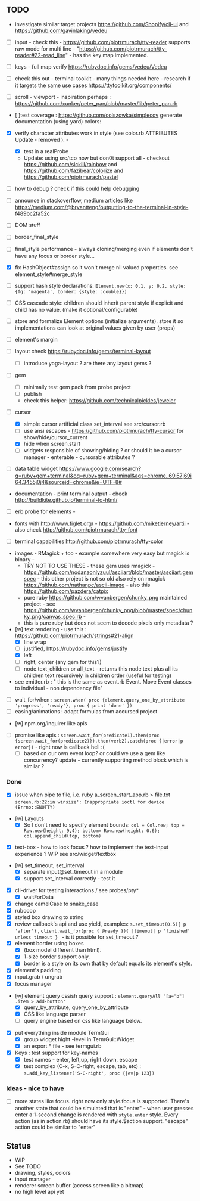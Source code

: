 ## TODO
 - investigate similar target projects https://github.com/Shopify/cli-ui and https://github.com/gavinlaking/vedeu
 - [ ] input - check this - https://github.com/piotrmurach/tty-reader supports raw mode for multi line - "https://github.com/piotrmurach/tty-reader#22-read_line" - has the key map implemented.
 - [ ] keys - full map verify https://rubydoc.info/gems/vedeu/Vedeu
 
 - [ ] check this out - terminal toolkit - many things needed here - research if it targets the same use cases https://ttytoolkit.org/components/
 - [ ] scroll - viewport - inspiration perhaps : https://github.com/xunker/peter_pan/blob/master/lib/peter_pan.rb
 - [ ]test coverage : https://github.com/colszowka/simplecov
generate documentation (using yard)
 colors:
 - [x] verify character attributes work in style (see color.rb ATTRIBUTES  Update - removed ). - 
   - [x] test in a realProbe
   - Update: using src/tco now but don0t support all - checkout https://github.com/sickill/rainbow and https://github.com/fazibear/colorize  and https://github.com/piotrmurach/pastel

 - [ ] how to debug ? check if this could help debugging
 - [ ] announce in stackoverflow, medium articles like https://medium.com/@bryantteng/outputting-to-the-terminal-in-style-f489bc2fa52c

 - [ ] DOM stuff
  - [ ] border_final_style
  - [ ] final_style performance - always cloning/merging even if elements don't have any focus or border style...
  - [x] fix HashObject#assign so it won't merge nil valued properties. see element_style#merge_style
  - [ ] support hash style declarations: `Element.new(x: 0.1, y: 0.2, style: {fg: 'magenta', border: {style: :double}})`
  - [ ] CSS cascade style: children should inherit parent style if explicit and child has no value. (make it optional/configurable)
  - [ ] store and formalize Element options (initialize arguments). store it so implementations can look at original values given by user (props)
  - [ ] element's margin
  - [ ] layout
  check https://rubydoc.info/gems/terminal-layout
    - [ ] introduce yoga-layout ? are there any layout gems ? 

 - [ ] gem
   - [ ] minimally test gem pack from probe project
   - [ ] publish
   - check this helper: https://github.com/technicalpickles/jeweler
 - [ ] cursor
   - [x] simple cursor artificial class set_interval see src/cursor.rb
   - [ ] use ansi escapes - https://github.com/piotrmurach/tty-cursor for show/hide/cursor_current
   - [x] hide when screen.start
   - [ ] widgets responsible of showing/hiding ? or should it be a cursor manager - enterable - cursorable attributes  ? 

- [ ] data table widget https://www.google.com/search?q=ruby+gem+terminal&oq=ruby+gem+terminal&aqs=chrome..69i57j69i64.3455j0j4&sourceid=chrome&ie=UTF-8#
 - documentation - print terminal output - check http://buildkite.github.io/terminal-to-html/
 - [ ] erb probe for elements - 
 - fonts with http://www.figlet.org/ - https://github.com/miketierney/artii - also check http://github.com/piotrmurach/tty-font
 - [ ] terminal capabilities http://github.com/piotrmurach/tty-color
 - images - RMagick + tco - example somewhere very easy but magick is binary - 
   - TRY NOT TO USE THESE - these gem uses rmagick - https://github.com/nodanaonlyzuul/asciiart/blob/master/asciiart.gemspec - this other project is not so old also rely on rmagick https://github.com/nathanpc/ascii-image -  also this https://github.com/pazdera/catpix
   - pure ruby https://github.com/wvanbergen/chunky_png maintained project - see https://github.com/wvanbergen/chunky_png/blob/master/spec/chunky_png/canvas_spec.rb -
   - this is pure ruby but does not seem to decode pixels only metadata ?
 - [w] text rendering - use this : https://github.com/piotrmurach/strings#21-align
   - [x] line wrap
   - [ ] justified, https://rubydoc.info/gems/justify
   - [x] left
   - [ ] right, center (any gem for this?)
   - [ ] node.text_children or all_text - returns this node text plus all its children text recursively in children order (useful for testing)
 - see emitter.rb : " this is the same as event.rb Event. Move Event classes to individual - non dependency file"

 - [ ] wait_for/when : `screen.when( proc {element.query_one_by_attribute 'progress', 'ready'}, proc { print 'done' })`
 - [ ] easing/animations : adapt formulas from accursed project
 - [w] npm.org/inquirer like apis
 - [ ] promise like apis : `screen.wait_for(predicate1).then(proc {screen.wait_for(predicate2)}).then(verb2).catch(proc {|error|p error})` - right now is callback hell :(
   - [ ] based on our own event loop? or could we use a gem like concurrency? update - currently supporting method block which is similar ?

### Done

 - [x] issue when pipe to file, i.e. ruby a_screen_start_app.rb > file.txt `screen.rb:22:in winsize': Inappropriate ioctl for device (Errno::ENOTTY)`
 - [w] Layouts
   - [x] So I don't need to specify element bounds: `col = Col.new; top = Row.new(height: 9,4); bottom= Row.new(height: 0.6); col.append_child(top, bottom)`
 - [x] text-box - how to lock focus ? how to implement the text-input experience ? WIP see src/widget/textbox
 - [w] set_timeout, set_interval
   - [x] separate input@set_timeout in a module
   - [x] support set_interval correctly - test it
 - [x] cli-driver for testing interactions / see probes/pty*
   - [x] waitForData
 - [x] change camelCase to snake_case
 - [x] rubocop
 - [x] styled box drawing to string
 - [x] review callback's api and use yield, examples: `s.set_timeout(0.5){ p 'after'}` , `client.wait_for(proc { @ready }){ |timeout| p 'finished' unless timeout } ` - is it possible for set_timeout ? 
 - [x] element border using boxes 
     - [x] (box model different than html). 
     - [x] 1-size border support only. 
     - [x] border is a style on its own that by default equals its element's style.
 - [x] element's padding
 - [x] input.grab / ungrab
 - [x] focus manager
 - [w] element query cssish query support : `element.queryAll '[a="b"] .item > add-button'`
   - [x] query_by_attribute, query_one_by_attribute
   - [x] CSS like language parser
   - [ ] query engine based on css like language below. 

- [x] put everything inside module TermGui
  - [x] group widget hight -level in TermGui::Widget 
  - [x] an export * file - see termgui.rb
   
 - [x] Keys : test support for key-names 
   - [x] test names - enter, left,up, right down, escape
   - [x]  test complex (C-x, S-C-right, escape, tab, etc) : `s.add_key_listener('S-C-right', proc {|ev|p 123})`

### Ideas - nice to have

 - [ ] more states like focus. right now only style.focus is supported. There's another state that could be simulated that is "enter" - when user presses enter a 1-second change is rendered with `style.enter` style. Every action (as in action.rb) should have its style.$action support. "escape" action could be similar to "enter"


## Status

 * WIP
 * See TODO
 * drawing, styles, colors
 * input manager
 * renderer screen buffer (access screen like a bitmap)
 * no high level api yet

